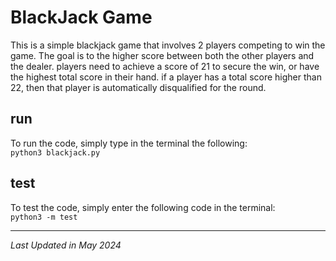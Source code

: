 # BlackJack Game
This is a simple blackjack game that involves 2 players competing to win the game. The goal is to the higher score between both the other players and the dealer. players need to achieve a score of 21 to secure the win, or have the highest total score in their hand. if a player has a total score higher than 22, then that player is automatically disqualified for the round.

## run

To run the code, simply type in the terminal the following:  
`python3 blackjack.py`

## test

To test the code, simply enter the following code in the terminal:  
`python3 -m test`

---
*Last Updated in May 2024*